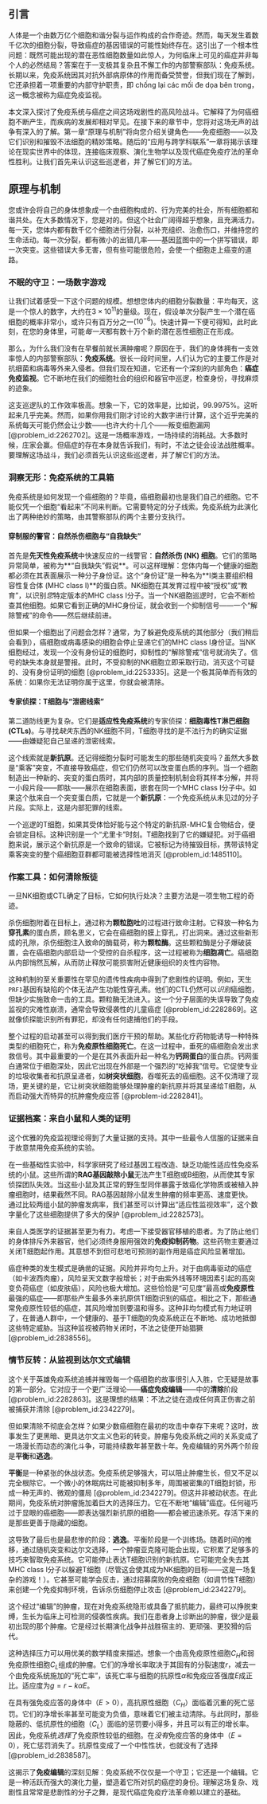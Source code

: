 ## 引言
人体是一个由数万亿个细胞和谐分裂与运作构成的合作奇迹。然而，每天发生着数千亿次的细胞分裂，导致癌症的基因错误的可能性始终存在。这引出了一个根本性问题：既然可能出现的潜在恶性细胞数量如此惊人，为何临床上可见的癌症并非每个人的必然结局？答案在于一支极其复杂且不懈工作的内部警察部队：免疫系统。长期以来，免疫系统因其对抗外部病原体的作用而备受赞誉，但我们现在了解到，它还承担着一项重要的内部守护职责，即 chống lại các mối đe dọa bên trong，这一概念被称为癌症免疫监视。

本文深入探讨了免疫系统与癌症之间这场戏剧性的高风险战斗。它解释了为何癌细胞不断产生，而疾病的发展却相对罕见。在接下来的章节中，您将对这场无声的战争有深入的了解。第一章“原理与机制”将向您介绍关键角色——免疫细胞——以及它们识别和摧毁不法细胞的精妙策略。随后的“应用与跨学科联系”一章将揭示该理论在现实世界中的体现，连接临床观察、演化生物学以及现代癌症免疫疗法的革命性胜利。让我们首先来认识这些巡逻者，并了解它们的方法。

## 原理与机制

您或许会将自己的身体想象成一个由细胞构成的、行为完美的社会，所有细胞都和谐共处。在大多数情况下，您是对的。但这个社会广阔得超乎想象，且充满活力。每一天，您体内都有数千亿个细胞进行分裂，以补充组织、治愈伤口，并维持您的生命活动。每一次分裂，都有微小的出错几率——基因蓝图中的一个拼写错误，即一次突变。这些错误大多无害，但有些可能很危险，会使一个细胞走上癌变的道路。

### 不眠的守卫：一场数字游戏

让我们试着感受一下这个问题的规模。想想您体内的细胞分裂数量：平均每天，这是一个惊人的数字，大约在$3 \times 10^{11}$的量级。现在，假设单次分裂产生一个潜在癌细胞的概率非常小，或许只有百万分之一($10^{-6}$)。快速计算一下便可得知，此时此刻，在您的身体里，可能*每一天*都有数十万个新的潜在恶性细胞正在形成。

那么，为什么我们没有在早餐前就长满肿瘤呢？原因在于，我们的身体拥有一支效率惊人的内部警察部队：**免疫系统**。很长一段时间里，人们认为它的主要工作是对抗细菌和病毒等外来入侵者。但我们现在知道，它还有一个深刻的内部角色：**癌症免疫监视**。它不断地在我们的细胞社会的组织和器官中巡逻，检查身份，寻找麻烦的迹象。

这支巡逻队的工作效率极高。想象一下，它的效率是，比如说，$99.9975\%$。这听起来几乎完美。然而，如果你用我们刚才讨论的大数字进行计算，这个近乎完美的系统每天可能仍然会让少数——也许大约十几个——叛变细胞漏网 [@problem_id:2262702]。这是一场概率游戏，一场持续的消耗战。大多数时候，庄家会赢。但癌症的存在本身就告诉我们，有时，不法之徒会设法战胜概率。要理解这场战斗，我们必须首先认识这些巡逻者，并了解它们的方法。

### 洞察无形：免疫系统的工具箱

免疫系统是如何发现一个癌细胞的？毕竟，癌细胞最初也是我们自己的细胞。它不能仅凭一个细胞“看起来”不同来判断。它需要特定的分子线索。免疫系统为此演化出了两种绝妙的策略，由其警察部队的两个主要分支执行。

#### 穿制服的警官：自然杀伤细胞与“自我缺失”

首先是**先天性免疫系统**中快速反应的一线警官：**自然杀伤 (NK) 细胞**。它们的策略异常简单，被称为**“自我缺失”假说**。可以这样理解：您体内每一个健康的细胞都必须在其表面展示一种分子身份证。这个“身份证”是一种名为**I类主要组织相容性复合体 (MHC class I)**的蛋白质。NK细胞在其发育过程中被“授权”或“教育”，以识别*您*特定版本的MHC class I分子。当一个NK细胞巡逻时，它会不断检查其他细胞。如果它看到正确的MHC身份证，就会收到一个抑制信号——一个“解除警戒”的命令——然后继续前进。

但如果一个细胞出了问题会怎样？通常，为了躲避免疫系统的其他部分（我们稍后会看到），癌细胞或病毒感染的细胞会停止呈递它们的MHC class I身份证。当NK细胞经过，发现一个没有身份证的细胞时，抑制性的“解除警戒”信号就消失了。信号的缺失本身就是警报。此时，不受抑制的NK细胞立即采取行动，消灭这个可疑的、没有身份证明的细胞 [@problem_id:2253335]。这是一个极其简单而有效的系统：如果你无法证明你属于这里，你就会被清除。

#### 专家侦探：T细胞与“泄密线索”

第二道防线更为复杂。它们是**适应性免疫系统**的专家侦探：**细胞毒性T淋巴细胞 (CTLs)**。与寻找*缺失*东西的NK细胞不同，T细胞寻找的是不法行为的确实证据——由嫌疑犯自己呈递的泄密线索。

这个线索就是**新抗原**。还记得细胞分裂时可能发生的那些随机突变吗？虽然大多数是“乘客”突变，不直接导致癌症，但它们仍然可以改变蛋白质的序列。当一个细胞制造出一种新的、突变的蛋白质时，其内部的质量控制机制会将其样本分解，并将一小段片段——即肽——展示在细胞表面，嵌套在同一个MHC class I分子中。如果这个肽来自一个突变蛋白质，它就是一个**新抗原**：一个免疫系统从未见过的分子片段。实际上，这是内部犯罪的线索。

一个巡逻的T细胞，如果其受体恰好能与这个特定的新抗原-MHC复合物结合，便会锁定目标。这种识别是一个“尤里卡”时刻。T细胞找到了它的嫌疑犯。对于癌细胞来说，展示这个新抗原是一个致命的错误。它被标记为待摧毁目标，携带该特定乘客突变的整个癌细胞亚群都可能被选择性地消灭 [@problem_id:1485110]。

### 作案工具：如何清除叛徒

一旦NK细胞或CTL确定了目标，它如何执行处决？主要方法是一项生物工程的奇迹。

杀伤细胞附着在目标上，通过称为**颗粒胞吐**的过程进行致命注射。它释放一种名为**穿孔素**的蛋白质，顾名思义，它会在癌细胞的膜上穿孔，打出洞来。通过这些新形成的孔隙，杀伤细胞注入致命的酶载荷，称为**颗粒酶**。这些颗粒酶是分子爆破装置，会在癌细胞内部启动一个受控的自杀程序，这一过程被称为**细胞凋亡**。癌细胞从内部悄然瓦解，从而防止释放可能损害附近健康组织的炎性内容物。

这种机制的至关重要性在罕见的遗传性疾病中得到了悲剧性的证明。例如，天生`PRF1`基因有缺陷的个体无法产生功能性穿孔素。他们的CTL仍然可以*识别*癌细胞，但缺少实施致命一击的工具。颗粒酶无法进入。这一个分子层面的失误导致了免疫监视的灾难性崩溃，通常会导致侵袭性的儿童癌症 [@problem_id:2282869]。这就像侦探能识别所有罪犯，却没有任何逮捕他们的手段。

整个过程的启动甚至可以得到我们医疗干预的帮助。某些化疗药物能诱导一种特殊类型的细胞死亡，称为**免疫原性细胞死亡**。在这一过程中，垂死的癌细胞会发出求救信号。其中最重要的一个是在其外表面升起一种名为**钙网蛋白**的蛋白质。钙网蛋白通常位于细胞深处，因此它出现在外部是一个强烈的“吃掉我”信号。它促使专业的垃圾收集者和抗原呈递者，如**树突状细胞**，吞噬死去的癌细胞。这不仅清理了现场，更关键的是，它让树突状细胞能够处理肿瘤的新抗原并将其呈递给T细胞，从而启动强大而特异的抗肿瘤免疫应答 [@problem-id:2282841]。

### 证据档案：来自小鼠和人类的证明

这个优雅的免疫监视理论得到了大量证据的支持。其中一些最令人信服的证据来自于故意禁用免疫系统的实验。

在一些基础性实验中，科学家研究了经过基因工程改造、缺乏功能性适应性免疫系统的小鼠。这些所谓的**RAG基因敲除小鼠**无法产生T细胞或B细胞，从而使其专家侦探团队失效。当这些小鼠及其正常的野生型同伴暴露于致癌化学物质或被植入肿瘤细胞时，结果截然不同。RAG基因敲除小鼠发生肿瘤的频率更高、速度更快。通过比较两组小鼠的肿瘤发病率，我们甚至可以计算出“适应性监视效率”，这个数字量化了这些细胞提供了多大的保护 [@problem_id:2282573]。

来自人类医学的证据甚至更为有力。考虑一下接受器官移植的患者。为了防止他们的身体排斥外来器官，他们必须终身服用强效的**免疫抑制药物**。这些药物主要通过关闭T细胞起作用。其意想不到但可悲地可预测的副作用是癌症风险显著增加。

癌症种类的发生模式是确凿的证据。风险并非均匀上升。对于由病毒驱动的癌症（如卡波西肉瘤），风险呈天文数字般增长；对于由紫外线等环境因素引起的高突变负荷癌症（如皮肤癌），风险也极大增加。这些恰恰是“可见度”最高或**免疫原性**最强的癌症——即那些产生最多外来抗原供T细胞识别的癌症。相比之下，那些通常免疫原性较低的癌症，其风险增加则要温和得多。这种非均匀模式有力地证明了，在普通人群中，一个健康的、基于T细胞的免疫系统正在不断地、成功地抵御这些特定威胁。当这种监视被药物关闭时，不法之徒便开始猖獗 [@problem_id:2838556]。

### 情节反转：从监视到达尔文式编辑

这个关于英雄免疫系统追捕并摧毁每一个癌细胞的故事很引人入胜，它无疑是故事的第一部分。它对应于一个更广泛理论——**癌症免疫编辑**——中的**清除**阶段 [@problem_id:2282863]。这是理想的结果：不法之徒在造成任何真正伤害之前被捕获并清除 [@problem_id:2342279]。

但如果清除不彻底会怎样？如果少数癌细胞在最初的攻击中幸存下来呢？这时，故事发生了更黑暗、更具达尔文主义色彩的转变。肿瘤与免疫系统之间的关系变成了一场漫长而动态的演化斗争，可能持续数年甚至数十年。免疫编辑的另外两个阶段是**平衡**和**逃逸**。

**平衡**是一种紧张的休战状态。免疫系统足够强大，可以阻止肿瘤生长，但又不足以完全根除它。一个微小的休眠病灶可能被抑制多年，周围被密集的T细胞封锁，形成一种无声的、微观的僵局 [@problem_id:2342279]。但这并非被动状态。在此期间，免疫系统对肿瘤施加着巨大的选择压力。它在不断地“编辑”癌症。任何碰巧过于显眼的癌细胞——即表达强烈新抗原的细胞——都会被迅速杀死。存活下来的是那些更善于隐藏的细胞。

这导致了最后也是最悲惨的阶段：**逃逸**。平衡阶段是一个训练场。随着时间的推移，通过随机突变和达尔文选择，一个肿瘤亚克隆可能会出现，它积累了足够多的技巧来智取免疫系统。它可能停止表达T细胞识别的新抗原。它可能完全失去其MHC class I分子以躲避T细胞（尽管这会使其成为NK细胞的目标——这是一场复杂的游戏！）。它甚至可能学会反击，通过招募腐败的免疫细胞（如调节性T细胞）来创建一个免疫抑制环境，告诉杀伤细胞停止攻击 [@problem_id:2342279]。

这个经过“编辑”的肿瘤，现在对免疫系统隐形或具备了抵抗能力，最终可以挣脱束缚，生长为临床上可检测的侵袭性疾病。我们在患者身上诊断出的肿瘤，很少是最初出现的那个肿瘤。它是经过长期演化战争并战胜宿主的、更顽强、更狡猾的后代。

这种选择压力可以用优美的数学精度来描述。想象一个由高免疫原性细胞$C_H$和弱免疫原性细胞$C_L$组成的肿瘤。它们的净增长率取决于其固有的分裂速度$r$，减去一个由免疫系统施加的“死亡率”，该死亡率与细胞的抗原性$\alpha$和免疫应答强度$E$成正比。适应度为$g = r - k\alpha E$。

在具有强免疫应答的身体中（$E > 0$），高抗原性细胞（$C_H$）面临着沉重的死亡惩罚。它们的净增长率甚至可能变为负值，意味着它们被主动清除。与此同时，那些隐蔽的、低抗原性的细胞（$C_L$）面临的惩罚要小得多，并且可以有正的增长率。因此，免疫系统*选择*了免疫原性较低的细胞。在*没有*免疫应答的身体中（$E = 0$），死亡惩罚消失了。抗原性变成了一个中性性状，也就没有了选择 [@problem_id:2838587]。

这揭示了**免疫编辑**的深刻见解：免疫系统不仅仅是一个守卫；它还是一个编辑。它是一种活跃而强大的演化力量，塑造着它所对抗的癌症的身份。理解这场复杂、戏剧性且常常是悲剧性的分子之舞，是现代癌症免疫疗法革命赖以建立的基础。


